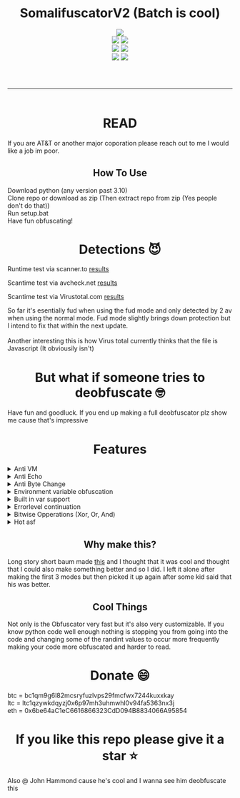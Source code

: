 <h1 align="center">
  SomalifuscatorV2 (Batch is cool)
</h1>

<div align="center">
  <img  src="https://github.com/KDot227/SomalifuscatorV2/blob/main/assets/Eric%20Cartman%20Somalia.gif?raw=true">
  <br>
  <img  src="https://img.shields.io/github/languages/top/KDot227/SomalifuscatorV2?color=27c722">
  <img  src="https://img.shields.io/github/stars/KDot227/SomalifuscatorV2?color=27c722">
  <br>
  <img  src="https://img.shields.io/github/commit-activity/w/KDot227/SomalifuscatorV2?color=27c722">
  <img  src="https://img.shields.io/github/last-commit/KDot227/SomalifuscatorV2?color=27c722">
  <br>
  <img  src="https://img.shields.io/github/issues/KDot227/SomalifuscatorV2?color=27c722">
  <img  src="https://img.shields.io/github/issues-closed/KDot227/SomalifuscatorV2?color=27c722">
  <br>
  <hr  style="border-radius: 2%; margin-top: 60px; margin-bottom: 60px;"  noshade=""  size="20"  width="100%">
</div>

<h1 align="center">
  READ
</h1>

If you are AT&T or another major coporation please reach out to me I would like a job im poor.

<h2 align="center">
  How To Use
</h2>

Download python (any version past 3.10)\
Clone repo or download as zip (Then extract repo from zip (Yes people don't do that))\
Run setup.bat\
Have fun obfuscating!

<h1 align="center">
  Detections 😈
</h1>

Runtime test via scanner.to [results](https://scanner.to/result/9Vrtp48P58)

Scantime test via avcheck.net [results](https://avcheck.net/id/yfkokUq7WRIr)

Scantime test via Virustotal.com [results](https://www.virustotal.com/gui/file/589a7a6e7c45a94e2b8944a340cfe6dfc82068b9a30fce3160c827bf1a5aa437?nocache=1)

So far it's esentially fud when using the fud mode and only detected by 2 av when using the normal mode. Fud mode slightly brings down protection but I intend to fix that within the next update.\
\
Another interesting this is how Virus total currently thinks that the file is Javascript (It obviousily isn't)

<h1 align="center">
  But what if someone tries to deobfuscate 🤓
</h1>

Have fun and goodluck. If you end up making a full deobfuscator plz show me cause that's impressive

<h1 align="center">
  Features
</h1>

<details>
  <summary>Anti VM</summary>
  Literially checks if the current computer is a VM and if it is it exits
</details>
<details>
  <summary>Anti Echo</summary>
  Looks for any variation of the word ECHO. If it's found it exits. Also some of the other settings make it very very hard to echo commands and understand output
</details>
<details>
  <summary>Anti Byte Change</summary>
  Checks to make sure the first 3 bytes are obfuscated asf
</details>
<details>
  <summary>Environment variable obfuscation</summary>
  Uses built in Windows Environment Variables to help obfuscate code
</details>
<details>
  <summary>Built in var support</summary>
  I went through the dedication to list out nearly every built in var + make a regex that can find them all for multiple instances.
</details>
<details>
  <summary>Errorlevel continuation</summary>
  Using errorlevel won't break the code since using goto and labels dont establish an error level unless the label can't be found (which it always should be able to be found)
</details>
<details>
  <summary>Bitwise Opperations (Xor, Or, And)</summary>
  I figured out how you can do bitwise opperations in batch and i'm abusing it.
  Only XOR is used right now since I can't get Or and And to work correctly with each other
</details>
<details>
  <summary>Hot asf</summary>
  ngl from what I've seen, it's the best in the world and hopefully it stays that way
</details>

<h2 align="center">
  Why make this?
</h2>

Long story short baum made [this](https://github.com/baum1810/batchobfuscator) and I thought that it was cool and thought that I could also make something better and so I did. I left it alone after making the first 3 modes but then picked it up again after some kid said that his was better.

<h2 align="center">
  Cool Things
</h2>

Not only is the Obfuscator very fast but it's also very customizable. If you know python code well enough nothing is stopping you from going into the code and changing some of the randint values to occur more frequently making your code more obfuscated and harder to read.

<h1 align="center">
  Donate 😄
</h1>

btc = bc1qm9g6l82mcsryfuzlvps29fmcfwx7244kuxxkay \
ltc = ltc1qzywkdqyzj0x6p97mh3uhmwhl0v94fa5363nx3j \
eth = 0x6be64aC1eC6616866323CdD094B8834066A95854

<h1 align="center">
  If you like this repo please give it a star ⭐
</h1>

Also @ John Hammond cause he's cool and I wanna see him deobfuscate this